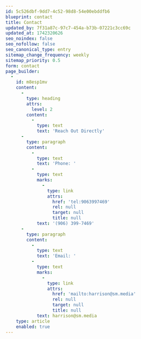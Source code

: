 ```yaml
---
id: 5c526dbf-9dd7-4c52-98d8-54e00ebddfb6
blueprint: contact
title: Contact
updated_by: 7f31a87c-97c7-454a-b73b-07221c3cc69c
updated_at: 1742320626
seo_noindex: false
seo_nofollow: false
seo_canonical_type: entry
sitemap_change_frequency: weekly
sitemap_priority: 0.5
form: contact
page_builder:
  -
    id: m8esp1mv
    content:
      -
        type: heading
        attrs:
          level: 2
        content:
          -
            type: text
            text: 'Reach Out Directly'
      -
        type: paragraph
        content:
          -
            type: text
            text: 'Phone: '
          -
            type: text
            marks:
              -
                type: link
                attrs:
                  href: 'tel:9063997469'
                  rel: null
                  target: null
                  title: null
            text: '(906) 399-7469'
      -
        type: paragraph
        content:
          -
            type: text
            text: 'Email: '
          -
            type: text
            marks:
              -
                type: link
                attrs:
                  href: 'mailto:harrison@sm.media'
                  rel: null
                  target: null
                  title: null
            text: harrison@sm.media
    type: article
    enabled: true
---
```

